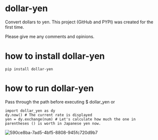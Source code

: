 # dollar-yen
Convert dollars to yen.
This project (GitHub and PYPI) was created for the first time. 

Please give me any comments and opinions.
# how to install dollar-yen
    pip install dollar-yen

# how to run dollar-yen
Pass through the path before executing
    $ dollar_yen
or

    import dollar_yen as dy
    dy.now() # The current rate is displayed
    yen = dy.exchange(num) # Let's calculate how much the one in parentheses () is worth in Japanese yen now.
![590ce8ba-7ad5-4bf5-8808-945fc720d9b7](https://github.com/spc-nmurata/dollar-yen/assets/172005627/fcde4682-5f00-470c-bb6a-1956b6588a36)
